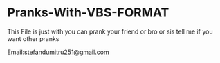 # Pranks-With-VBS-FORMAT

This File is just with you can prank your friend or bro or sis
tell me if you want other pranks




Email:stefandumitru251@gmail.com
